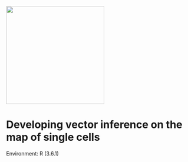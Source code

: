 <img src="https://github.com/jumphone/BEER/blob/master/DATA/Vector_LOGO.png" width="266">

# Developing vector inference on the map of single cells

Environment: R (3.6.1)

